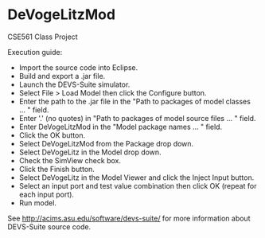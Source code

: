 # DeVogeLitzMod
CSE561 Class Project

Execution guide:

* Import the source code into Eclipse.
* Build and export a .jar file.
* Launch the DEVS-Suite simulator.
* Select File > Load Model then click the Configure button.
* Enter the path to the .jar file in the "Path to packages of model classes ... " field.
* Enter '.' (no quotes) in "Path to packages of model source files ... " field.
* Enter DeVogeLitzMod in the "Model package names ... " field.
* Click the OK button.
* Select DeVogeLitzMod from the Package drop down.
* Select DeVogeLitz in the Model drop down.
* Check the SimView check box.
* Click the Finish button.
* Select DeVogeLitz in the Model Viewer and click the Inject Input button.
* Select an input port and test value combination then click OK (repeat for each input port).
* Run model.

See http://acims.asu.edu/software/devs-suite/ for more information about DEVS-Suite source code.
